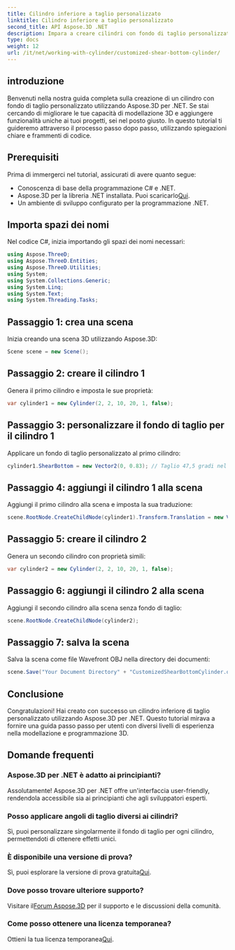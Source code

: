 ```yaml
---
title: Cilindro inferiore a taglio personalizzato
linktitle: Cilindro inferiore a taglio personalizzato
second_title: API Aspose.3D .NET
description: Impara a creare cilindri con fondo di taglio personalizzati utilizzando Aspose.3D per .NET con la nostra guida dettagliata passo passo. Migliora le tue capacità di modellazione 3D oggi!
type: docs
weight: 12
url: /it/net/working-with-cylinder/customized-shear-bottom-cylinder/
---
```

## introduzione
Benvenuti nella nostra guida completa sulla creazione di un cilindro con fondo di taglio personalizzato utilizzando Aspose.3D per .NET. Se stai cercando di migliorare le tue capacità di modellazione 3D e aggiungere funzionalità uniche ai tuoi progetti, sei nel posto giusto. In questo tutorial ti guideremo attraverso il processo passo dopo passo, utilizzando spiegazioni chiare e frammenti di codice.
## Prerequisiti
Prima di immergerci nel tutorial, assicurati di avere quanto segue:
- Conoscenza di base della programmazione C# e .NET.
-  Aspose.3D per la libreria .NET installata. Puoi scaricarlo[Qui](https://releases.aspose.com/3d/net/).
- Un ambiente di sviluppo configurato per la programmazione .NET.
## Importa spazi dei nomi
Nel codice C#, inizia importando gli spazi dei nomi necessari:
```csharp
using Aspose.ThreeD;
using Aspose.ThreeD.Entities;
using Aspose.ThreeD.Utilities;
using System;
using System.Collections.Generic;
using System.Linq;
using System.Text;
using System.Threading.Tasks;
```
## Passaggio 1: crea una scena
Inizia creando una scena 3D utilizzando Aspose.3D:
```csharp
Scene scene = new Scene();
```
## Passaggio 2: creare il cilindro 1
Genera il primo cilindro e imposta le sue proprietà:
```csharp
var cylinder1 = new Cylinder(2, 2, 10, 20, 1, false);
```
## Passaggio 3: personalizzare il fondo di taglio per il cilindro 1
Applicare un fondo di taglio personalizzato al primo cilindro:
```csharp
cylinder1.ShearBottom = new Vector2(0, 0.83); // Taglio 47,5 gradi nel piano xy (asse z)
```
## Passaggio 4: aggiungi il cilindro 1 alla scena
Aggiungi il primo cilindro alla scena e imposta la sua traduzione:
```csharp
scene.RootNode.CreateChildNode(cylinder1).Transform.Translation = new Vector3(10, 0, 0);
```
## Passaggio 5: creare il cilindro 2
Genera un secondo cilindro con proprietà simili:
```csharp
var cylinder2 = new Cylinder(2, 2, 10, 20, 1, false);
```
## Passaggio 6: aggiungi il cilindro 2 alla scena
Aggiungi il secondo cilindro alla scena senza fondo di taglio:
```csharp
scene.RootNode.CreateChildNode(cylinder2);
```
## Passaggio 7: salva la scena
Salva la scena come file Wavefront OBJ nella directory dei documenti:
```csharp
scene.Save("Your Document Directory" + "CustomizedShearBottomCylinder.obj", FileFormat.WavefrontOBJ);
```
## Conclusione
Congratulazioni! Hai creato con successo un cilindro inferiore di taglio personalizzato utilizzando Aspose.3D per .NET. Questo tutorial mirava a fornire una guida passo passo per utenti con diversi livelli di esperienza nella modellazione e programmazione 3D.
## Domande frequenti
### Aspose.3D per .NET è adatto ai principianti?
Assolutamente! Aspose.3D per .NET offre un'interfaccia user-friendly, rendendola accessibile sia ai principianti che agli sviluppatori esperti.
### Posso applicare angoli di taglio diversi ai cilindri?
Sì, puoi personalizzare singolarmente il fondo di taglio per ogni cilindro, permettendoti di ottenere effetti unici.
### È disponibile una versione di prova?
 Sì, puoi esplorare la versione di prova gratuita[Qui](https://releases.aspose.com/).
### Dove posso trovare ulteriore supporto?
 Visitare il[Forum Aspose.3D](https://forum.aspose.com/c/3d/18) per il supporto e le discussioni della comunità.
### Come posso ottenere una licenza temporanea?
Ottieni la tua licenza temporanea[Qui](https://purchase.aspose.com/temporary-license/).
